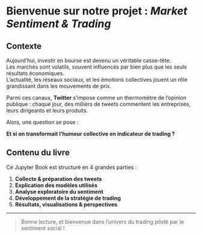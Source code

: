 # Bienvenue sur notre projet : *Market Sentiment & Trading*

## Contexte

Aujourd’hui, investir en bourse est devenu un véritable casse-tête.  
Les marchés sont volatils, souvent influencés par bien plus que les seuls résultats économiques.  
L’actualité, les réseaux sociaux, et les émotions collectives jouent un rôle grandissant dans les mouvements de prix.

Parmi ces canaux, **Twitter** s’impose comme un thermomètre de l’opinion publique : chaque jour, des milliers de tweets commentent les entreprises, leurs dirigeants et leurs produits.

Alors, une question se pose :

**Et si on transformait l’humeur collective en indicateur de trading ?**

## Contenu du livre

Ce Jupyter Book est structuré en 4 grandes parties :

1. **Collecte & préparation des tweets**
2. **Explication des modèles utilisés**
3. **Analyse exploratoire du sentiment**
4. **Développement de la stratégie de trading**
5. **Résultats, visualisations & perspectives**

---

> Bonne lecture, et bienvenue dans l’univers du trading piloté par le sentiment social !
